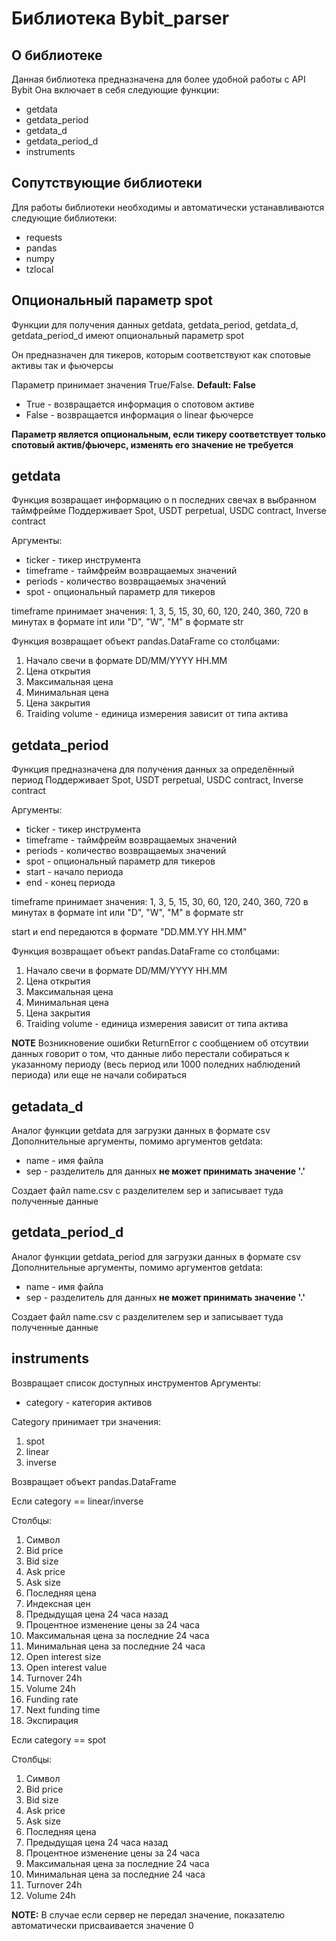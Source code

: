 ﻿#  Библиотека Bybit_parser

## О библиотеке
Данная библиотека предназначена для более удобной работы с API Bybit
Она включает в себя следующие функции:

- getdata
- getdata_period
- getdata_d
- getdata_period_d
- instruments

## Сопутствующие библиотеки 

Для работы библиотеки необходимы и автоматически устанавливаются следующие библиотеки:

- requests  
- pandas
- numpy 
- tzlocal
## Опциональный параметр spot 
Функции для получения данных getdata, getdata_period, getdata_d, getdata_period_d имеют опциональный параметр spot 

Он предназначен для тикеров, которым соответствуют как спотовые активы так и фьючерсы

Параметр принимает значения True/False. **Default: False**

- True - возвращается информация о спотовом активе
- False - возвращается информация о linear фьючерсе 

**Параметр является опциональным, если тикеру соответствует только спотовый актив/фьючерс, изменять его значение не требуется**

## getdata

Функция возвращает информацию о n последних свечах в выбранном таймфрейме 
Поддерживает Spot, USDT perpetual, USDC contract, Inverse contract

Аргументы:

- ticker - тикер инструмента
- timeframe - таймфрейм возвращаемых значений
- periods - количество возвращаемых значений 
- spot - опциональный параметр для тикеров 

timeframe принимает значения: 1, 3, 5, 15, 30, 60, 120, 240, 360, 720 в минутах в формате int или "D", "W", "M"  в формате str

Функция возвращает объект pandas.DataFrame со столбцами:
1) Начало свечи в формате DD/MM/YYYY HH.MM 
2) Цена открытия 
3) Максимальная цена
4) Минимальная цена
5) Цена закрытия
6) Traiding volume - единица измерения зависит от типа актива


## getdata_period
Функция предназначена для получения данных за определённый период 
Поддерживает Spot, USDT perpetual, USDC contract, Inverse contract

Аргументы:
- ticker - тикер инструмента
- timeframe - таймфрейм возвращаемых значений
- periods - количество возвращаемых значений 
- spot - опциональный параметр для тикеров 
- start - начало периода
- end - конец периода 

timeframe принимает значения: 1, 3, 5, 15, 30, 60, 120, 240, 360, 720 в минутах в формате int или "D", "W", "M"  в формате str

 start и end  передаются в формате "DD.MM.YY HH.MM"
 
 Функция возвращает объект pandas.DataFrame со столбцами:
1) Начало свечи в формате DD/MM/YYYY HH.MM 
2) Цена открытия 
3) Максимальная цена
4) Минимальная цена
5) Цена закрытия
6) Traiding volume - единица измерения зависит от типа актива

**NOTE** Возникновение ошибки ReturnError с сообщением об отсутвии данных говорит о том, что
данные либо перестали собираться к указанному периоду (весь период или 1000 поледних наблюдений периода) или еще не 
начали собираться

## getadata_d

Аналог функции getdata для загрузки данных в формате csv
Дополнительные аргументы, помимо аргументов getdata:

- name - имя файла
- sep - разделитель для данных **не может принимать значение '.'**

Создает файл name.csv с разделителем sep и записывает туда полученные данные 
 

## getdata_period_d

Аналог функции getdata_period для загрузки данных в формате csv
Дополнительные аргументы, помимо аргументов getdata:

- name - имя файла
- sep - разделитель для данных **не может принимать значение '.'**

Создает файл name.csv с разделителем sep и записывает туда полученные данные 

## instruments

Возвращает список доступных инструментов 
Аргументы:

- category   - категория активов 

Category принимает три значения:
1) spot
2) linear
3) inverse

Возвращает объект pandas.DataFrame

Если category == linear/inverse 

Столбцы:
1) Символ
2) Bid price
3) Bid size 
4) Ask price
5) Ask size
6) Последняя цена
7) Индексная цен
8) Предыдущая цена 24 часа назад 
9) Процентное изменение цены за 24 часа
10) Максимальная цена за последние 24 часа
11) Минимальная цена за последние 24 часа
12) Open interest size
13) Open interest value 
14) Turnover 24h
15) Volume 24h 
16) Funding rate
17) Next funding time
18) Экспирация 

Если category == spot 

Столбцы:
1) Символ
2) Bid price
3) Bid size 
4) Ask price
5) Ask size
6) Последняя цена
7) Предыдущая цена 24 часа назад 
8) Процентное изменение цены за 24 часа
9) Максимальная цена за последние 24 часа
10) Минимальная цена за последние 24 часа
11) Turnover 24h
12) Volume 24h 

**NOTE:** В случае если сервер не передал значение, показателю автоматически присваивается значение 0












